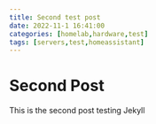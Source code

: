 ```yaml
---
title: Second test post
date: 2022-11-1 16:41:00
categories: [homelab,hardware,test]
tags: [servers,test,homeassistant]
---
```


# Second Post

This is the second post testing Jekyll

